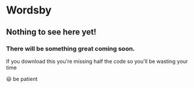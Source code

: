 # Wordsby

## Nothing to see here yet!

### There will be something great coming soon.

If you download this you're missing half the code so you'll be wasting your time

😃 be patient
